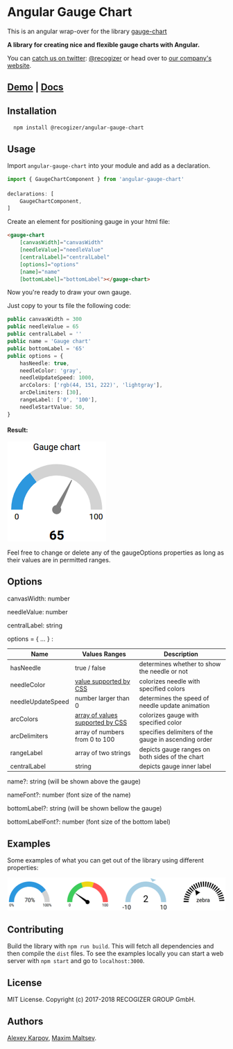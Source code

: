 # Angular Gauge Chart

This is an angular wrap-over for the library [gauge-chart](https://github.com/recogizer/gauge-chart)

**A library for creating nice and flexible gauge charts with Angular.**

You can [catch us on twitter](https://twitter.com/recogizer): [@recogizer](https://twitter.com/recogizer) or head over to [our company's website](http://www.recogizer.com/).

## [Demo](https://recogizer.github.io/gauge-chart/examples/samples/) | [Docs](https://recogizer.github.io/angular-gauge-chart/docs)

## Installation

```
  npm install @recogizer/angular-gauge-chart
```

## Usage

Import `angular-gauge-chart` into your module and add as a declaration.

```typescript
import { GaugeChartComponent } from 'angular-gauge-chart'

declarations: [
    GaugeChartComponent,
]
```

Create an element for positioning gauge in your html file:

```html
<gauge-chart
    [canvasWidth]="canvasWidth"
    [needleValue]="needleValue"
    [centralLabel]="centralLabel"
    [options]="options"
    [name]="name"
    [bottomLabel]="bottomLabel"></gauge-chart>
```

Now you're ready to draw your own gauge.

Just copy to your ts file the following code:

```typescript
public canvasWidth = 300
public needleValue = 65
public centralLabel = ''
public name = 'Gauge chart'
public bottomLabel = '65'
public options = {
    hasNeedle: true,
    needleColor: 'gray',
    needleUpdateSpeed: 1000,
    arcColors: ['rgb(44, 151, 222)', 'lightgray'],
    arcDelimiters: [30],
    rangeLabel: ['0', '100'],
    needleStartValue: 50,
}
```

#### Result:

![Gauge Example](/examples/img/gauge.png "Gauge Example")

Feel free to change or delete any of the gaugeOptions properties as long as their values are in permitted ranges.

## Options

canvasWidth: number

needleValue: number

centralLabel: string

options = { ... } :

| Name | Values Ranges | Description |
| ---- | ------------- | ----------- |
| hasNeedle | true / false | determines whether to show the needle or not |
| needleColor | [value supported by CSS](https://www.w3schools.com/colors/default.asp) | colorizes needle with specified colors |
| needleUpdateSpeed | number larger than 0 | determines the speed of needle update animation |
| arcColors | [array of values supported by CSS](https://www.w3schools.com/colors/default.asp) | colorizes gauge with specified color |
| arcDelimiters | array of numbers from 0 to 100 | specifies delimiters of the gauge in ascending order |
| rangeLabel | array of two strings | depicts gauge ranges on both sides of the chart |
| centralLabel | string | depicts gauge inner label |

name?: string (will be shown above the gauge)

nameFont?: number (font size of the name)

bottomLabel?: string (will be shown bellow the gauge)

bottomLabelFont?: number (font size of the bottom label)

## Examples

Some examples of what you can get out of the library using different properties:

![Gauge Examples](/examples/img/gauges.png "Gauge Examples")

## Contributing
Build the library with `npm run build`. This will fetch all dependencies and then compile the `dist` files. To see the examples locally you can start a web server with `npm start` and go to `localhost:3000`.

## License
MIT License. Copyright (c) 2017-2018 RECOGIZER GROUP GmbH.

## Authors
[Alexey Karpov](htps://github.com/cherurg), [Maxim Maltsev](htps://github.com/mmaltsev).
